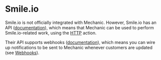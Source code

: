 # Smile.io

Smile.io is not officially integrated with Mechanic. However, Smile.io has an API \([documentation](https://api-reference.smile.io/)\), which means that Mechanic can be used to perform Smile.io-related work, using the [HTTP](../../core/actions/http.md) action.

Their API supports webhooks \([documentation](https://docs.smile.io/docs/integrate-your-product/build-a-smile-app/features-and-functionality/webhooks#creating-a-webhook)\), which means you can wire up notifications to be sent to Mechanic whenever customers are updated \(see [Webhooks](../webhooks.md)\).

